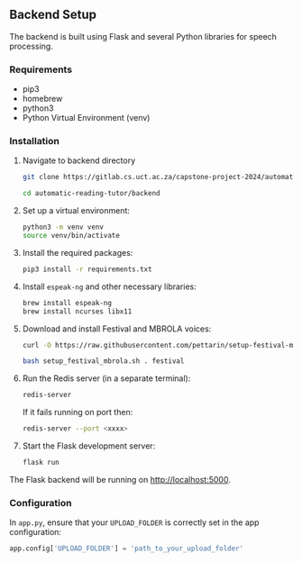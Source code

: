 ## Backend Setup

The backend is built using Flask and several Python libraries for speech processing.

### Requirements

- pip3
- homebrew
- python3
- Python Virtual Environment (venv)

### Installation

1. Navigate to backend directory

   ```bash
   git clone https://gitlab.cs.uct.ac.za/capstone-project-2024/automatic-reading-tutor.git

   cd automatic-reading-tutor/backend
   ```

2. Set up a virtual environment:

   ```bash
   python3 -m venv venv
   source venv/bin/activate
   ```

3. Install the required packages:

   ```bash
   pip3 install -r requirements.txt
   ```

4. Install `espeak-ng` and other necessary libraries:

   ```bash
   brew install espeak-ng
   brew install ncurses libx11
   ```

5. Download and install Festival and MBROLA voices:

   ```bash
   curl -O https://raw.githubusercontent.com/pettarin/setup-festival-mbrola/master/setup_festival_mbrola.sh
   ```

   ```bash
   bash setup_festival_mbrola.sh . festival
   ```

6. Run the Redis server (in a separate terminal):

   ```bash
   redis-server
   ```

   If it fails running on port then:

   ```bash
   redis-server --port <xxxx>
   ```

7. Start the Flask development server:

   ```bash
   flask run
   ```

The Flask backend will be running on [http://localhost:5000](http://localhost:5000).

### Configuration

In `app.py`, ensure that your `UPLOAD_FOLDER` is correctly set in the app configuration:

```python
app.config['UPLOAD_FOLDER'] = 'path_to_your_upload_folder'
```